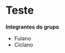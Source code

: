 <h1>Teste</h1>
<strong>Integrantes do grupo</strong>
  <ul>
    <li>Fulano</li>
    <li>Ciclano</li>
  </ul>
  
